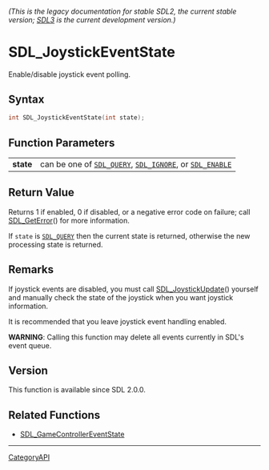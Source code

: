 ###### (This is the legacy documentation for stable SDL2, the current stable version; [SDL3](https://wiki.libsdl.org/SDL3/) is the current development version.)
# SDL_JoystickEventState

Enable/disable joystick event polling.

## Syntax

```c
int SDL_JoystickEventState(int state);

```

## Function Parameters

|               |                                                                                                   |
| ------------- | ------------------------------------------------------------------------------------------------- |
| **state**     | can be one of [`SDL_QUERY`](SDL_QUERY), [`SDL_IGNORE`](SDL_IGNORE), or [`SDL_ENABLE`](SDL_ENABLE) |

## Return Value

Returns 1 if enabled, 0 if disabled, or a negative error code on failure;
call [SDL_GetError](SDL_GetError.md)() for more information.

If `state` is [`SDL_QUERY`](SDL_QUERY) then the current state is returned,
otherwise the new processing state is returned.

## Remarks

If joystick events are disabled, you must call
[SDL_JoystickUpdate](SDL_JoystickUpdate.md)() yourself and manually check the
state of the joystick when you want joystick information.

It is recommended that you leave joystick event handling enabled.

**WARNING**: Calling this function may delete all events currently in SDL's
event queue.

## Version

This function is available since SDL 2.0.0.

## Related Functions

* [SDL_GameControllerEventState](SDL_GameControllerEventState.md)

----
[CategoryAPI](CategoryAPI.md)

